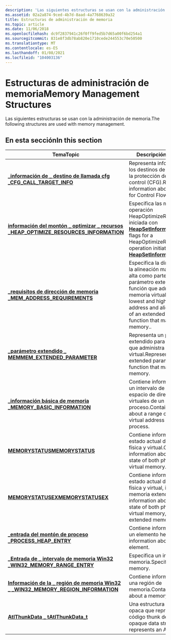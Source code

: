 ```yaml
---
description: 'Las siguientes estructuras se usan con la administración de memoria:'
ms.assetid: 02a2a874-9ced-4b7d-8aad-4a7768639a32
title: Estructuras de administración de memoria
ms.topic: article
ms.date: 11/06/2018
ms.openlocfilehash: dc9f2837941c26f0ff9fed5b7d65a00f6bd254a1
ms.sourcegitcommit: 831e8f3db78ab820e1710cede244553c70e50500
ms.translationtype: MT
ms.contentlocale: es-ES
ms.lasthandoff: 01/08/2021
ms.locfileid: "104003136"
---
```

# <a name="memory-management-structures"></a><span data-ttu-id="832c9-103">Estructuras de administración de memoria</span><span class="sxs-lookup"><span data-stu-id="832c9-103">Memory Management Structures</span></span>

<span data-ttu-id="832c9-104">Las siguientes estructuras se usan con la administración de memoria.</span><span class="sxs-lookup"><span data-stu-id="832c9-104">The following structures are used with memory management.</span></span>

## <a name="in-this-section"></a><span data-ttu-id="832c9-105">En esta sección</span><span class="sxs-lookup"><span data-stu-id="832c9-105">In this section</span></span>

| <span data-ttu-id="832c9-106">Tema</span><span class="sxs-lookup"><span data-stu-id="832c9-106">Topic</span></span> | <span data-ttu-id="832c9-107">Descripción</span><span class="sxs-lookup"><span data-stu-id="832c9-107">Description</span></span> |
|-|-|
| [<span data-ttu-id="832c9-108">**\_información de \_ destino de llamada cfg \_**</span><span class="sxs-lookup"><span data-stu-id="832c9-108">**CFG\_CALL\_TARGET\_INFO**</span></span>](-cfg-call-target-info.md) | <span data-ttu-id="832c9-109">Representa información sobre los destinos de llamada para la protección de flujo de control (CFG).</span><span class="sxs-lookup"><span data-stu-id="832c9-109">Represents information about call targets for Control Flow Guard (CFG).</span></span> |
| [<span data-ttu-id="832c9-110">**información del montón \_ optimizar \_ recursos \_**</span><span class="sxs-lookup"><span data-stu-id="832c9-110">**HEAP\_OPTIMIZE\_RESOURCES\_INFORMATION**</span></span>](/windows/desktop/api/winnt/ns-winnt-heap_optimize_resources_information) | <span data-ttu-id="832c9-111">Especifica las marcas de una operación HeapOptimizeResources iniciada con [**HeapSetInformation**](/windows/desktop/api/HeapApi/nf-heapapi-heapsetinformation).</span><span class="sxs-lookup"><span data-stu-id="832c9-111">Specifies flags for a HeapOptimizeResources operation initiated with [**HeapSetInformation**](/windows/desktop/api/HeapApi/nf-heapapi-heapsetinformation).</span></span> |
| [<span data-ttu-id="832c9-112">**\_requisitos de dirección de memoria \_**</span><span class="sxs-lookup"><span data-stu-id="832c9-112">**MEM\_ADDRESS\_REQUIREMENTS**</span></span>](/windows/desktop/api/winnt/ns-winnt-mem_address_requirements) | <span data-ttu-id="832c9-113">Especifica la dirección base y la alineación más baja y más alta como parte de un parámetro extendido para una función que administra la memoria virtual.</span><span class="sxs-lookup"><span data-stu-id="832c9-113">Specifies a lowest and highest base address and alignment as part of an extended parameter to a function that manages virtual memory..</span></span> |
| [<span data-ttu-id="832c9-114">**\_parámetro extendido \_ MEM**</span><span class="sxs-lookup"><span data-stu-id="832c9-114">**MEM\_EXTENDED\_PARAMETER**</span></span>](/windows/desktop/api/winnt/ns-winnt-mem_extended_parameter) | <span data-ttu-id="832c9-115">Representa un parámetro extendido para una función que administra la memoria virtual.</span><span class="sxs-lookup"><span data-stu-id="832c9-115">Represents an extended parameter for a function that manages virtual memory.</span></span> |
| [<span data-ttu-id="832c9-116">**\_información básica de memoria \_**</span><span class="sxs-lookup"><span data-stu-id="832c9-116">**MEMORY\_BASIC\_INFORMATION**</span></span>](/windows/desktop/api/winnt/ns-winnt-memory_basic_information) | <span data-ttu-id="832c9-117">Contiene información sobre un intervalo de páginas en el espacio de direcciones virtuales de un proceso.</span><span class="sxs-lookup"><span data-stu-id="832c9-117">Contains information about a range of pages in the virtual address space of a process.</span></span> |
| [<span data-ttu-id="832c9-118">**MEMORYSTATUS**</span><span class="sxs-lookup"><span data-stu-id="832c9-118">**MEMORYSTATUS**</span></span>](/windows/desktop/api/WinBase/ns-winbase-memorystatus) | <span data-ttu-id="832c9-119">Contiene información sobre el estado actual de la memoria física y virtual.</span><span class="sxs-lookup"><span data-stu-id="832c9-119">Contains information about the current state of both physical and virtual memory.</span></span> |
| [<span data-ttu-id="832c9-120">**MEMORYSTATUSEX**</span><span class="sxs-lookup"><span data-stu-id="832c9-120">**MEMORYSTATUSEX**</span></span>](/windows/desktop/api/sysinfoapi/ns-sysinfoapi-memorystatusex) | <span data-ttu-id="832c9-121">Contiene información sobre el estado actual de la memoria física y virtual, incluida la memoria extendida.</span><span class="sxs-lookup"><span data-stu-id="832c9-121">Contains information about the current state of both physical and virtual memory, including extended memory.</span></span> |
| [<span data-ttu-id="832c9-122">**\_entrada del montón de proceso \_**</span><span class="sxs-lookup"><span data-stu-id="832c9-122">**PROCESS\_HEAP\_ENTRY**</span></span>](/windows/desktop/api/minwinbase/ns-minwinbase-process_heap_entry) | <span data-ttu-id="832c9-123">Contiene información sobre un elemento heap.</span><span class="sxs-lookup"><span data-stu-id="832c9-123">Contains information about a heap element.</span></span> |
| [<span data-ttu-id="832c9-124">**\_Entrada de \_ intervalo de memoria Win32 \_**</span><span class="sxs-lookup"><span data-stu-id="832c9-124">**WIN32\_MEMORY\_RANGE\_ENTRY**</span></span>](/windows/desktop/api/memoryapi/ns-memoryapi-win32_memory_range_entry) | <span data-ttu-id="832c9-125">Especifica un intervalo de memoria.</span><span class="sxs-lookup"><span data-stu-id="832c9-125">Specifies a range of memory.</span></span> |
| [<span data-ttu-id="832c9-126">**Información de la \_ región de memoria Win32 \_ \_**</span><span class="sxs-lookup"><span data-stu-id="832c9-126">**WIN32\_MEMORY\_REGION\_INFORMATION**</span></span>](/windows/desktop/api/memoryapi/ns-memoryapi-win32_memory_region_information) | <span data-ttu-id="832c9-127">Contiene información sobre una región de memoria.</span><span class="sxs-lookup"><span data-stu-id="832c9-127">Contains information about a memory region.</span></span> |
| <span data-ttu-id="832c9-128">[**AtlThunkData \_ t**](/previous-versions/windows/desktop/legacy/mt805050(v=vs.85))</span><span class="sxs-lookup"><span data-stu-id="832c9-128">[**AtlThunkData\_t**](/previous-versions/windows/desktop/legacy/mt805050(v=vs.85))</span></span> | <span data-ttu-id="832c9-129">Una estructura de datos opaca que representa un código thunk de ATL.</span><span class="sxs-lookup"><span data-stu-id="832c9-129">An opaque data structure that represents an ATL thunk.</span></span> |
